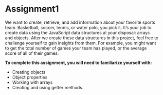 # Assignment1

We want to create, retrieve, and add information about your favorite sports team. Basketball, soccer, tennis, or water polo, you pick it. It’s your job to create data using the JavaScript data structures at your disposal: arrays and objects.
After we create these data structures in this project, feel free to challenge yourself to gain insights from them. For example, you might want to get the total number of games your team has played, or the average score of all of their games. <br />

__To complete this assignment, you will need to familiarize yourself with:__ <br />
* Creating objects <br />
* Object properties <br />
* Working with arrays <br />
* Creating and using getter methods.<br />
